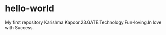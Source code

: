 # hello-world
My first repository
Karishma Kapoor.23.GATE.Technology.Fun-loving.In love with Success.
